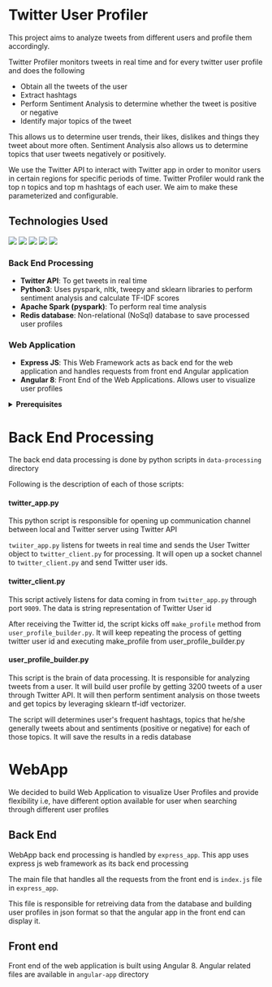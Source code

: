 # Twitter User Profiler

This project aims to analyze tweets from different users and profile them accordingly.
<br />

Twitter Profiler monitors tweets in real time and for every twitter user profile and does the following

* Obtain all the tweets of the user
* Extract hashtags 
* Perform Sentiment Analysis to determine whether the tweet is positive or negative
* Identify major topics of the tweet

This allows us to determine user trends, their likes, dislikes and things they tweet about more often. Sentiment Analysis also allows us to determine topics that user tweets negatively or positively.

We use the Twitter API to interact with Twitter app in order to monitor users in certain regions for
specific periods of time. Twitter Profiler would rank the top n topics and top m hashtags of each user.
We aim to make these parameterized and configurable.

## Technologies Used
![](https://img.icons8.com/color/48/000000/python.png) ![](https://cdn4.iconfinder.com/data/icons/redis-2/1451/Untitled-2-48.png) ![](https://img.icons8.com/color/48/000000/angularjs.png) ![](https://img.icons8.com/color/48/000000/nodejs.png) ![](https://img.icons8.com/color/48/000000/twitter.png)

### Back End Processing
* <strong>Twitter API</strong>: To get tweets in real time
* <strong>Python3</strong>: Uses pyspark, nltk, tweepy and sklearn libraries to perform sentiment analysis and calculate TF-IDF scores
* <strong>Apache Spark (pyspark)</strong>: To perform real time analysis
* <strong>Redis database</strong>: Non-relational (NoSql) database to save processed user profiles

### Web Application
* <strong>Express JS</strong>: This Web Framework acts as back end for the web application and handles requests from front end Angular application
* <strong>Angular 8</strong>: Front End of the Web Applications. Allows user to visualize user profiles

<details>
  <summary><strong>Prerequisites</strong></summary>
  
  <br />
  In order to run this app, you will need to have java8, scala, python3 and Apache Spark installed on your system. We will list the steps to install those prerequisites for Ubuntu, Mac and Windows.
  <br />
  
<br />
<details>
  <summary><strong>Ubuntu</strong></summary>
 
  ### Step 1: Install Java
  Check if java is already installed on your system by running
  `java -version` for java versions less than 9 and `java --version` for java > 8
  
  If you already have java8, then continue to next step.

  Check if you have multiple java versions installed by running:  
  ```update-java-alternatives -l```

  If you have java 8 listed then select it by running:
  ```sudo update-alternatives --config java```
  This will list different versions of java. Select java8 from the list

  If you do not have java8 at all, then run:
  ```sudo apt install openjdk-8-jdk```
  <hr />
  
  ### Step2: Install Scala

  Install scala by running:
  ```sudo apt-get install scala```
  <hr />

  ### Step3: Install python 3.7

  To check if python3 is installed:
  ```python3 --version```

  If you do not have python3 installed, follow this tutorial to install python3.7 on ubuntu:
  <https://linuxize.com/post/how-to-install-python-3-7-on-ubuntu-18-04/>

  Next, install pip:
  ```sudo apt install -y python3-pip```

  get pyspark by running:
  ```pip3 install pyspark```

  get tweepy, nltk, psutil, sklearn:
  ```
  pip3 install tweepy
  pip3 install nltk
  pip3 install psutil
  pip3 install sklearn
  ```

  Download "vader_lexicon", "stopwords", "punkt" (for word tokenizer) from nltk:
  ```
  [root]# python
  Python 3.6.8 (default, May  2 2019, 20:40:44) 
  [GCC 4.8.5 20150623 (Red Hat 4.8.5-36)] on linux
  Type "help", "copyright", "credits" or "license" for more information.
  >>> import nltk
  >>> nltk.download("vader_lexicon")
  >>> nltk.download('stopwords')
  >>> nltk.download('punkt')
  [nltk_data] Downloading package vader_lexicon to /root/nltk_data...
  True
  >>> exit()
  ```

  To test Spark, run:
  `pyspark`

  you should see the following output:
  ```Welcome to
        ____              __
       / __/__  ___ _____/ /__
      _\ \/ _ \/ _ `/ __/  '_/
     /__ / .__/\_,_/_/ /_/\_\   version 2.4.4
        /_/

  Using Python version 3.6.8 (default, May  2 2019 20:40:44)
  SparkSession available as 'spark'.
  >>> 
  ```
  
</details>

<details>
  <summary><strong> MacOS </strong></summary>
  
  ### Step 1: Install Java

  Check if java is already installed on your system by running
  `java -version` for java versions less than 9 and `java --version` for java > 8

  If you already have java8, then continue to next step.

  If not, install java8 by running:
  ```brew cask install java8```
  <hr />


  ### Step2: Install Scala

  Install scala by running:
  ```brew install scala```
  <hr />

  ### Step3: Install python 3.7

  To check if python3 is installed:
  ```python3 --version```

  If you do not have python3 installed, then run:
  ```brew install python3```

  get pyspark by running:
  ```pip3 install pyspark```

  get tweepy, nltk, psutil, sklearn:
  ```
  pip3 install tweepy
  pip3 install nltk
  pip3 install psutil
  pip3 install sklearn
  ```


  Download "vader_lexicon", "stopwords", "punkt" (for word tokenizer) from nltk:
  ```
  [root]# python
  Python 3.6.8 (default, May  2 2019, 20:40:44) 
  [GCC 4.8.5 20150623 (Red Hat 4.8.5-36)] on linux
  Type "help", "copyright", "credits" or "license" for more information.
  >>> import nltk
  >>> nltk.download("vader_lexicon")
  >>> nltk.download('stopwords')
  >>> nltk.download('punkt')
  [nltk_data] Downloading package vader_lexicon to /root/nltk_data...
  True
  >>> exit()
  ```

  To test Spark, run:
  `pyspark`

  you should see the following output:
  ```Welcome to
        ____              __
       / __/__  ___ _____/ /__
      _\ \/ _ \/ _ `/ __/  '_/
     /__ / .__/\_,_/_/ /_/\_\   version 2.4.4
        /_/

  Using Python version 3.6.8 (default, May  2 2019 20:40:44)
  SparkSession available as 'spark'.
  >>> 
  ```
      
</details>
  
<details>
  <summary><strong>Windows</strong></summary>
 
  ### Step 1: Install Java
  Download Java 8 from the link:
  <https://filehippo.com/download_java_development_kit_64/86378/>
  
  After installing java, open Control Panel and go to Edit System Environment Variables and click on Environment Variable in "Advanced" tab
  
  Set environmental variables:
  User variable:
  Variable: JAVA_HOME
  Value: C:\Program Files\Java\jdk1.8.0_91
  
  System variable:
  Variable: Path
  Value: C:\Program Files\Java\jdk1.8.0_91\bin
  
  <hr />
  
  ### Step2: Install Scala
  
  Download Scala from the link: <http://downloads.lightbend.com/scala/2.11.8/scala2.11.8.msi>
  
  After installing scala, open Control Panel and go to Edit System Environment Variables and click on Environment Variable in "Advanced" tab
  
  Set environmental variables:
  User variable:
  Variable: SCALA_HOME;
  Value: C:\Program Files (x86)\scala
  
  System variable (if not already set):
  Variable: Path
  Value: C:\Program Files (x86)\scala\bin
  
  To check, open cmd and type in:
  `scala -version`
  
 This will list the scala version you downloaded
  
  <hr />

  ### Step3: Install python 3.7

  To check if python3 is installed:
  ```python --version```

  If you do not have python3 installed, follow this tutorial to install python3.7 on ubuntu:
  <https://www.howtogeek.com/197947/how-to-install-python-on-windows/>


  Open cmd, get pyspark by running:
  ```pip3 install pyspark```

  get tweepy, nltk, psutil, sklearn:
  ```
  pip3 install tweepy
  pip3 install nltk
  pip3 install psutil
  pip3 install sklearn
  ```

  Download "vader_lexicon", "stopwords", "punkt" (for word tokenizer) from nltk:
  ```
  [root]# python
  Python 3.6.8 (default, May  2 2019, 20:40:44) 
  [GCC 4.8.5 20150623 (Red Hat 4.8.5-36)] on linux
  Type "help", "copyright", "credits" or "license" for more information.
  >>> import nltk
  >>> nltk.download("vader_lexicon")
  >>> nltk.download('stopwords')
  >>> nltk.download('punkt')
  [nltk_data] Downloading package vader_lexicon to /root/nltk_data...
  True
  >>> exit()
  ```

  To test Spark, run:
  `pyspark`

  you should see the following output:
  ```Welcome to
        ____              __
       / __/__  ___ _____/ /__
      _\ \/ _ \/ _ `/ __/  '_/
     /__ / .__/\_,_/_/ /_/\_\   version 2.4.4
        /_/

  Using Python version 3.6.8 (default, May  2 2019 20:40:44)
  SparkSession available as 'spark'.
  >>> 
  ```
  
</details>
  

</details>

# Back End Processing

The back end data processing is done by python scripts in `data-processing` directory

Following is the description of each of those scripts:

#### twitter_app.py
This python script is responsible for opening up communication channel between local and Twitter server using Twitter API

`twiiter_app.py` listens for tweets in real time and sends the User Twitter object to `twitter_client.py` for processing. It will open up a socket channel to `twitter_client.py` and send Twitter user ids.

#### twitter_client.py
This script actively listens for data coming in from `twitter_app.py` through port `9009`. The data is string representation of Twitter User id

After receiving the Twitter id, the script kicks off `make_profile` method from `user_profile_builder.py`. It will keep repeating the process of getting twitter user id and executing make_profile from user_profile_builder.py

#### user_profile_builder.py
This script is the brain of data processing. It is responsible for analyzing tweets from a user. It will build user profile by getting 3200 tweets of a user through Twitter API. It will then perform sentiment analysis on those tweets and get topics by leveraging sklearn tf-idf vectorizer.

The script will determines user's frequent hashtags, topics that he/she generally tweets about and sentiments (positive or negative) for each of those topics. It will save the results in a redis database

# WebApp
We decided to build Web Application to visualize User Profiles and provide flexibility i.e, have different option available for user when searching through different user profiles

## Back End
WebApp back end processing is handled by `express_app`. This app uses express js web framework as its back end processing

The main file that handles all the requests from the front end is `index.js` file in `express_app`.

This file is responsible for retreiving data from the database and building user profiles in json format so that the angular app in the front end can display it.

## Front end
Front end of the web application is built using Angular 8. Angular related files are available in `angular-app` directory


